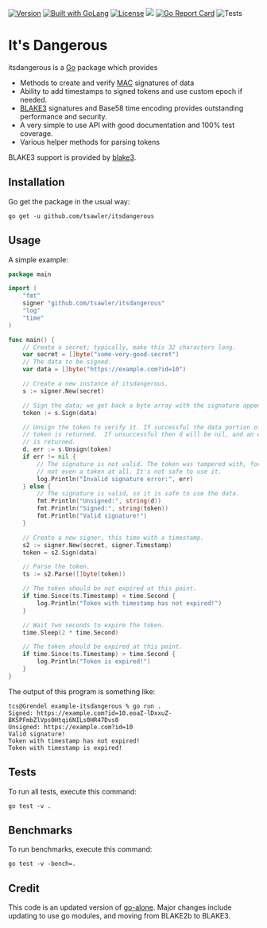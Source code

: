 [![Version](https://img.shields.io/badge/goversion-1.20.x-blue.svg)](https://go.dev)
<a href="https://go.dev"><img src="https://img.shields.io/badge/powered_by-Go-3362c2.svg?style=flat-square" alt="Built with GoLang"></a>
[![License](http://img.shields.io/badge/license-mit-blue.svg?style=flat-square)](https://raw.githubusercontent.com/tsawler/itsdangerous/master/LICENSE)
<a href="https://pkg.go.dev/github.com/tsawler/itsdangerous"><img src="https://img.shields.io/badge/godoc-reference-%23007d9c.svg"></a>
[![Go Report Card](https://goreportcard.com/badge/github.com/tsawler/itsdangerous)](https://goreportcard.com/report/github.com/tsawler/itsdangerous)
![Tests](https://github.com/tsawler/itsdangerous/actions/workflows/tests.yml/badge.svg)

# It's Dangerous

itsdangerous is a [Go](https://golang.org/) package which provides
* Methods to create and verify [MAC](https://en.wikipedia.org/wiki/Message_authentication_code) signatures of data
* Ability to add timestamps to signed tokens and use custom epoch if needed.
* [BLAKE3](https://github.com/BLAKE3-team/BLAKE3) signatures and Base58 time encoding provides outstanding performance and security.
* A very simple to use API with good documentation and 100% test coverage.
* Various helper methods for parsing tokens

BLAKE3 support is provided by [blake3](https://github.com/lukechampine/blake3).

## Installation
Go get the package in the usual way:

~~~
go get -u github.com/tsawler/itsdangerous
~~~

## Usage
A simple example:

~~~go
package main

import (
	"fmt"
	signer "github.com/tsawler/itsdangerous"
	"log"
	"time"
)

func main() {
	// Create a secret; typically, make this 32 characters long.
	var secret = []byte("some-very-good-secret")
	// The data to be signed.
	var data = []byte("https://example.com?id=10")

	// Create a new instance of itsdangerous.
	s := signer.New(secret)

	// Sign the data; we get back a byte array with the signature appended.
	token := s.Sign(data)

	// Unsign the token to verify it. If successful the data portion of the
	// token is returned.  If unsuccessful then d will be nil, and an error
	// is returned.
	d, err := s.Unsign(token)
	if err != nil {
		// The signature is not valid. The token was tampered with, forged, or maybe it's
		// not even a token at all. It's not safe to use it.
		log.Println("Invalid signature error:", err)
	} else {
		// The signature is valid, so it is safe to use the data.
		fmt.Println("Unsigned:", string(d))
		fmt.Println("Signed:", string(token))
		fmt.Println("Valid signature!")
	}

	// Create a new signer, this time with a timestamp.
	s2 := signer.New(secret, signer.Timestamp)
	token = s2.Sign(data)

	// Parse the token.
	ts := s2.Parse([]byte(token))

	// The token should be not expired at this point.
	if time.Since(ts.Timestamp) < time.Second {
		log.Println("Token with timestamp has not expired!")
	}

	// Wait two seconds to expire the token.
	time.Sleep(2 * time.Second)

	// The token should be expired at this point.
	if time.Since(ts.Timestamp) > time.Second {
		log.Println("Token is expired!")
	}
}
~~~

The output of this program is something like:

~~~
tcs@Grendel example-itsdangerous % go run .
Signed: https://example.com?id=10.eoaZ-lDxxuZ-BK5PFmbZlVps0Htqi6NILs0HR47Dvs0
Unsigned: https://example.com?id=10
Valid signature!
Token with timestamp has not expired!
Token with timestamp is expired!
~~~

## Tests
To run all tests, execute this command: 

~~~
go test -v .
~~~

## Benchmarks
To run benchmarks, execute this command:

~~~
go test -v -bench=.
~~~

## Credit
This code is an updated version of [go-alone](https://github.com/bwmarrin/go-alone). Major changes include updating to use go modules, and 
moving from BLAKE2b to BLAKE3.